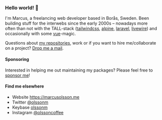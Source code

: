 ### Hello world! 👋

I'm Marcus, a freelancing web developer based in Borås, Sweden. Been building stuff for the interwebs since the early 2000s – nowadays more often than not with the TALL-stack ([tailwindcss](https://github.com/tailwindlabs/tailwindcss), [alpine](https://github.com/alpinejs/alpine), [laravel](https://github.com/laravel/laravel), [livewire](https://github.com/livewire/livewire)) and occasionally with some [vue](https://github.com/vuejs/vue)-magic.

Questions about [my repositories](https://github.com/olssonm?tab=repositories&q=&type=source&language=&sort=), work or if you want to hire me/collaborate on a project? [Drop me a mail](https://marcusolsson.me/kontakta-marcus-olsson).  

#### Sponsoring
Interested in helping me out maintaining my packages? Please feel free to [sponsor me](https://github.com/sponsors/olssonm)!

#### Find me elsewhere
- Website https://marcusolsson.me
- Twitter [@olssonm](https://twitter.com/olssonm)
- Keybase [olssonm](https://keybase.io/olssonm)
- Instagram [@olssoncoffee](https://www.instagram.com/olssoncoffee/)
